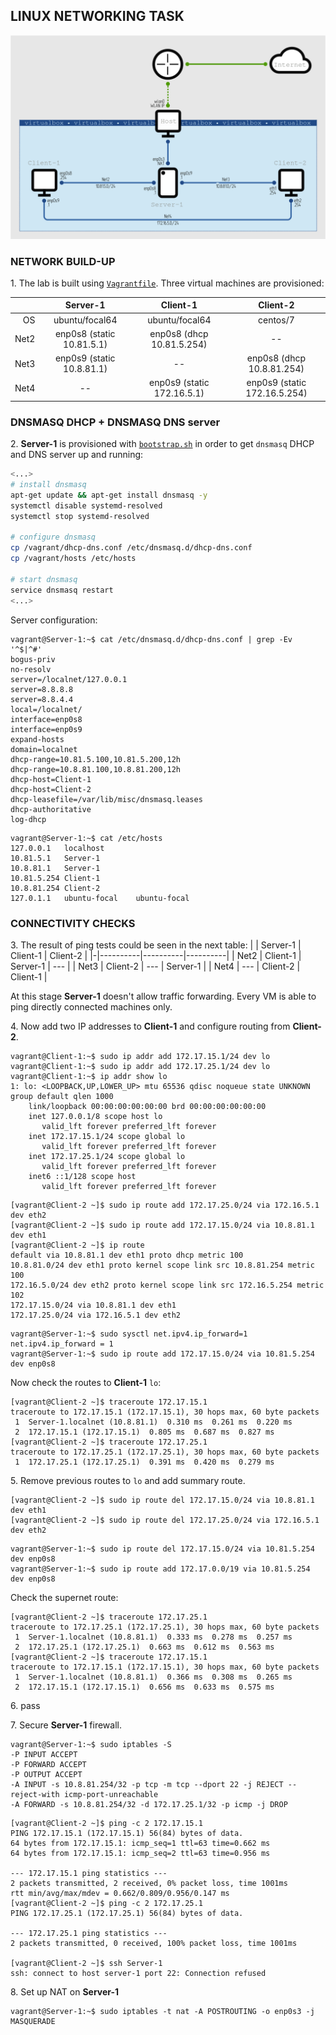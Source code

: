 ## LINUX NETWORKING TASK

![Network diagram](screenshots/network.png)

### NETWORK BUILD-UP

1.&nbsp;The lab is built using [`Vagrantfile`](dnsmasq/Vagrantfile). Three virtual machines are provisioned:

| | Server-1 | Client-1 | Client-2 |
| ---: | :---: | :---: | :---: |
| OS | ubuntu/focal64 | ubuntu/focal64 | centos/7 |
| Net2 | enp0s8 (static 10.81.5.1) | enp0s8 (dhcp 10.81.5.254) | -- |
| Net3 | enp0s9 (static 10.8.81.1) | -- | enp0s8 (dhcp 10.8.81.254) |
| Net4 | -- | enp0s9 (static 172.16.5.1) | enp0s9 (static 172.16.5.254) |


### DNSMASQ DHCP + DNSMASQ DNS server

2.&nbsp;**Server-1** is provisioned with [`bootstrap.sh`](dnsmasq/bootstrap.sh) in order to get `dnsmasq` DHCP and DNS server up and running:

```bash
<...>
# install dnsmasq
apt-get update && apt-get install dnsmasq -y
systemctl disable systemd-resolved
systemctl stop systemd-resolved

# configure dnsmasq
cp /vagrant/dhcp-dns.conf /etc/dnsmasq.d/dhcp-dns.conf
cp /vagrant/hosts /etc/hosts

# start dnsmasq
service dnsmasq restart
<...>
```

Server configuration:
```console
vagrant@Server-1:~$ cat /etc/dnsmasq.d/dhcp-dns.conf | grep -Ev '^$|^#'
bogus-priv
no-resolv
server=/localnet/127.0.0.1
server=8.8.8.8
server=8.8.4.4
local=/localnet/
interface=enp0s8
interface=enp0s9
expand-hosts
domain=localnet
dhcp-range=10.81.5.100,10.81.5.200,12h
dhcp-range=10.8.81.100,10.8.81.200,12h
dhcp-host=Client-1
dhcp-host=Client-2
dhcp-leasefile=/var/lib/misc/dnsmasq.leases
dhcp-authoritative
log-dhcp
```
```console
vagrant@Server-1:~$ cat /etc/hosts
127.0.0.1	localhost
10.81.5.1	Server-1
10.8.81.1	Server-1
10.81.5.254	Client-1
10.8.81.254	Client-2
127.0.1.1	ubuntu-focal	ubuntu-focal
```


### CONNECTIVITY CHECKS

3.&nbsp;The result of ping tests could be seen in the next table:
| | Server-1 | Client-1 | Client-2 |
|-|----------|----------|----------|
| Net2 | Client-1 | Server-1 | --- |
| Net3 | Client-2 | --- | Server-1 |
| Net4 | --- | Client-2 | Client-1 |

At this stage **Server-1** doesn't allow traffic forwarding. Every VM is able to ping directly connected machines only.

4.&nbsp;Now add two IP addresses to **Client-1** and configure routing from **Client-2**.

```console
vagrant@Client-1:~$ sudo ip addr add 172.17.15.1/24 dev lo
vagrant@Client-1:~$ sudo ip addr add 172.17.25.1/24 dev lo
vagrant@Client-1:~$ ip addr show lo
1: lo: <LOOPBACK,UP,LOWER_UP> mtu 65536 qdisc noqueue state UNKNOWN group default qlen 1000
    link/loopback 00:00:00:00:00:00 brd 00:00:00:00:00:00
    inet 127.0.0.1/8 scope host lo
       valid_lft forever preferred_lft forever
    inet 172.17.15.1/24 scope global lo
       valid_lft forever preferred_lft forever
    inet 172.17.25.1/24 scope global lo
       valid_lft forever preferred_lft forever
    inet6 ::1/128 scope host 
       valid_lft forever preferred_lft forever
```

```console
[vagrant@Client-2 ~]$ sudo ip route add 172.17.25.0/24 via 172.16.5.1 dev eth2
[vagrant@Client-2 ~]$ sudo ip route add 172.17.15.0/24 via 10.8.81.1 dev eth1
[vagrant@Client-2 ~]$ ip route
default via 10.8.81.1 dev eth1 proto dhcp metric 100 
10.8.81.0/24 dev eth1 proto kernel scope link src 10.8.81.254 metric 100 
172.16.5.0/24 dev eth2 proto kernel scope link src 172.16.5.254 metric 102 
172.17.15.0/24 via 10.8.81.1 dev eth1 
172.17.25.0/24 via 172.16.5.1 dev eth2
```

```console
vagrant@Server-1:~$ sudo sysctl net.ipv4.ip_forward=1
net.ipv4.ip_forward = 1
vagrant@Server-1:~$ sudo ip route add 172.17.15.0/24 via 10.81.5.254 dev enp0s8
```

Now check the routes to **Client-1** `lo`:
```console
[vagrant@Client-2 ~]$ traceroute 172.17.15.1
traceroute to 172.17.15.1 (172.17.15.1), 30 hops max, 60 byte packets
 1  Server-1.localnet (10.8.81.1)  0.310 ms  0.261 ms  0.220 ms
 2  172.17.15.1 (172.17.15.1)  0.805 ms  0.687 ms  0.827 ms
[vagrant@Client-2 ~]$ traceroute 172.17.25.1
traceroute to 172.17.25.1 (172.17.25.1), 30 hops max, 60 byte packets
 1  172.17.25.1 (172.17.25.1)  0.391 ms  0.420 ms  0.279 ms
 ```

5.&nbsp;Remove previous routes to `lo` and add summary route.

```console
[vagrant@Client-2 ~]$ sudo ip route del 172.17.15.0/24 via 10.8.81.1 dev eth1
[vagrant@Client-2 ~]$ sudo ip route del 172.17.25.0/24 via 172.16.5.1 dev eth2
```

```console
vagrant@Server-1:~$ sudo ip route del 172.17.15.0/24 via 10.81.5.254 dev enp0s8
vagrant@Server-1:~$ sudo ip route add 172.17.0.0/19 via 10.81.5.254 dev enp0s8
```

Check the supernet route:
```console
[vagrant@Client-2 ~]$ traceroute 172.17.25.1
traceroute to 172.17.25.1 (172.17.25.1), 30 hops max, 60 byte packets
 1  Server-1.localnet (10.8.81.1)  0.333 ms  0.278 ms  0.257 ms
 2  172.17.25.1 (172.17.25.1)  0.663 ms  0.612 ms  0.563 ms
[vagrant@Client-2 ~]$ traceroute 172.17.15.1
traceroute to 172.17.15.1 (172.17.15.1), 30 hops max, 60 byte packets
 1  Server-1.localnet (10.8.81.1)  0.366 ms  0.308 ms  0.265 ms
 2  172.17.15.1 (172.17.15.1)  0.656 ms  0.633 ms  0.575 ms
```

6.&nbsp;pass

7.&nbsp;Secure **Server-1** firewall.

```console
vagrant@Server-1:~$ sudo iptables -S
-P INPUT ACCEPT
-P FORWARD ACCEPT
-P OUTPUT ACCEPT
-A INPUT -s 10.8.81.254/32 -p tcp -m tcp --dport 22 -j REJECT --reject-with icmp-port-unreachable
-A FORWARD -s 10.8.81.254/32 -d 172.17.25.1/32 -p icmp -j DROP
```

```console
[vagrant@Client-2 ~]$ ping -c 2 172.17.15.1
PING 172.17.15.1 (172.17.15.1) 56(84) bytes of data.
64 bytes from 172.17.15.1: icmp_seq=1 ttl=63 time=0.662 ms
64 bytes from 172.17.15.1: icmp_seq=2 ttl=63 time=0.956 ms

--- 172.17.15.1 ping statistics ---
2 packets transmitted, 2 received, 0% packet loss, time 1001ms
rtt min/avg/max/mdev = 0.662/0.809/0.956/0.147 ms
[vagrant@Client-2 ~]$ ping -c 2 172.17.25.1
PING 172.17.25.1 (172.17.25.1) 56(84) bytes of data.

--- 172.17.25.1 ping statistics ---
2 packets transmitted, 0 received, 100% packet loss, time 1001ms

[vagrant@Client-2 ~]$ ssh Server-1
ssh: connect to host server-1 port 22: Connection refused
```

8.&nbsp;Set up NAT on **Server-1**
```console
vagrant@Server-1:~$ sudo iptables -t nat -A POSTROUTING -o enp0s3 -j MASQUERADE
```